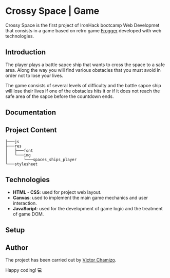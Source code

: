 # Crossy Space | Game
Crossy Space is the first project of IronHack bootcamp Web Developmet that consists in a game based on retro game [Frogger](https://en.wikipedia.org/wiki/Frogger) developed with web technologies.

## Introduction
The player plays a battle sapce ship that wants to cross the space to a safe area. Along the way you will find various obstacles that you must avoid in order not to lose your lives.

The game consists of several levels of difficulty and the battle sapce ship will lose their lives if one of the obstacles hits it or if it does not reach the safe area of the sapce before the countdown ends.

## Documentation

## Project Content
  ```
  ├───js
  ├───res
  │   ├───font
  │   └───img
  │       └───spaces_ships_player
  └───stylesheet
  ```

## Technologies
- **HTML - CSS**: used for project web layout.
- **Canvas**: used to implement the main game mechanics and user interaction.
- **JavaScript**: used for the development of game logic and the treatment of game DOM.

## Setup

## Author

The project has been carried out by [Victor Chamizo](https://github.com/vctorChamizo).

Happy coding! 💻
